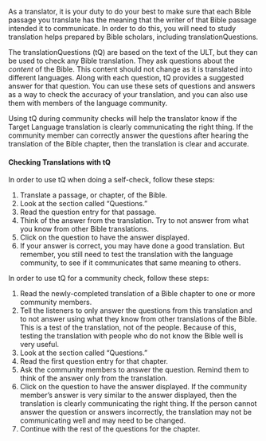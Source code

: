 
As a translator, it is your duty to do your best to make sure that each Bible passage you translate has the meaning that the writer of that Bible passage intended it to communicate. In order to do this, you will need to study translation helps prepared by Bible scholars, including translationQuestions.

The translationQuestions (tQ) are based on the text of the ULT, but they can be used to check any Bible translation. They ask questions about the *content* of the Bible. This content should not change as it is translated into different languages. Along with each question, tQ provides a suggested answer for that question. You can use these sets of questions and answers as a way to check the accuracy of your translation, and you can also use them with members of the language community.

Using tQ during community checks will help the translator know if the Target Language translation is clearly communicating the right thing. If the community member can correctly answer the questions after hearing the translation of the Bible chapter, then the translation is clear and accurate.

#### Checking Translations with tQ

In order to use tQ when doing a self-check, follow these steps:

1. Translate a passage, or chapter, of the Bible.
1. Look at the section called “Questions.”
1. Read the question entry for that passage.
1. Think of the answer from the translation. Try to not answer from what you know from other Bible translations.
1. Click on the question to have the answer displayed.
1. If your answer is correct, you may have done a good translation. But remember, you still need to test the translation with the language community, to see if it communicates that same meaning to others.

In order to use tQ for a community check, follow these steps:

1. Read the newly-completed translation of a Bible chapter to one or more community members.
1. Tell the listeners to only answer the questions from this translation and to not answer using what they know from other translations of the Bible. This is a test of the translation, not of the people. Because of this, testing the translation with people who do not know the Bible well is very useful.
1. Look at the section called “Questions.”
1. Read the first question entry for that chapter.
1. Ask the community members to answer the question. Remind them to think of the answer only from the translation.
1. Click on the question to have the answer displayed. If the community member’s answer is very similar to the answer displayed, then the translation is clearly communicating the right thing. If the person cannot answer the question or answers incorrectly, the translation may not be communicating well and may need to be changed.
1. Continue with the rest of the questions for the chapter.

